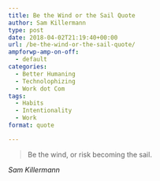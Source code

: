 ```yaml
---
title: Be the Wind or the Sail Quote
author: Sam Killermann
type: post
date: 2018-04-02T21:19:40+00:00
url: /be-the-wind-or-the-sail-quote/
ampforwp-amp-on-off:
  - default
categories:
  - Better Humaning
  - Technolophizing
  - Work dot Com
tags:
  - Habits
  - Intentionality
  - Work
format: quote

---
```

> Be the wind, or risk becoming the sail.

<cite>Sam Killermann</cite>